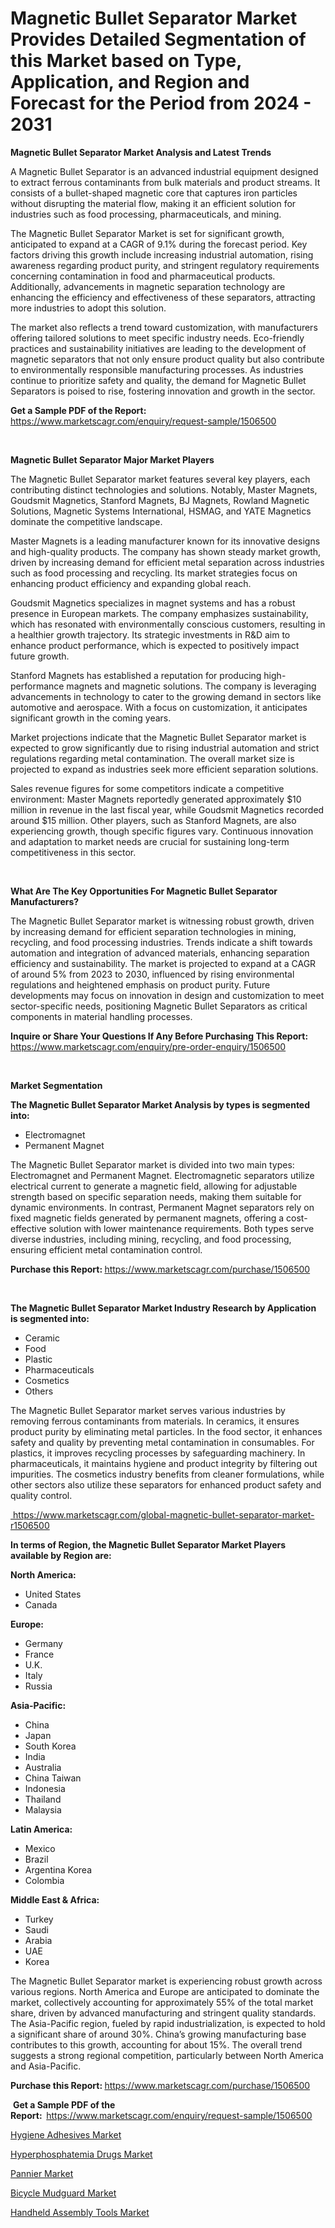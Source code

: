 <p><h1>Magnetic Bullet Separator Market Provides Detailed Segmentation of this Market based on Type, Application, and Region and Forecast for the Period from 2024 - 2031</h1></p><p><strong>Magnetic Bullet Separator Market Analysis and Latest Trends</strong></p>
<p><p>A Magnetic Bullet Separator is an advanced industrial equipment designed to extract ferrous contaminants from bulk materials and product streams. It consists of a bullet-shaped magnetic core that captures iron particles without disrupting the material flow, making it an efficient solution for industries such as food processing, pharmaceuticals, and mining.</p><p>The Magnetic Bullet Separator Market is set for significant growth, anticipated to expand at a CAGR of 9.1% during the forecast period. Key factors driving this growth include increasing industrial automation, rising awareness regarding product purity, and stringent regulatory requirements concerning contamination in food and pharmaceutical products. Additionally, advancements in magnetic separation technology are enhancing the efficiency and effectiveness of these separators, attracting more industries to adopt this solution.</p><p>The market also reflects a trend toward customization, with manufacturers offering tailored solutions to meet specific industry needs. Eco-friendly practices and sustainability initiatives are leading to the development of magnetic separators that not only ensure product quality but also contribute to environmentally responsible manufacturing processes. As industries continue to prioritize safety and quality, the demand for Magnetic Bullet Separators is poised to rise, fostering innovation and growth in the sector.</p></p>
<p><strong>Get a Sample PDF of the Report:&nbsp;</strong> <a href="https://www.marketscagr.com/enquiry/request-sample/1506500">https://www.marketscagr.com/enquiry/request-sample/1506500</a></p>
<p>&nbsp;</p>
<p><strong>Magnetic Bullet Separator Major Market Players</strong></p>
<p><p>The Magnetic Bullet Separator market features several key players, each contributing distinct technologies and solutions. Notably, Master Magnets, Goudsmit Magnetics, Stanford Magnets, BJ Magnets, Rowland Magnetic Solutions, Magnetic Systems International, HSMAG, and YATE Magnetics dominate the competitive landscape.</p><p>Master Magnets is a leading manufacturer known for its innovative designs and high-quality products. The company has shown steady market growth, driven by increasing demand for efficient metal separation across industries such as food processing and recycling. Its market strategies focus on enhancing product efficiency and expanding global reach.</p><p>Goudsmit Magnetics specializes in magnet systems and has a robust presence in European markets. The company emphasizes sustainability, which has resonated with environmentally conscious customers, resulting in a healthier growth trajectory. Its strategic investments in R&D aim to enhance product performance, which is expected to positively impact future growth.</p><p>Stanford Magnets has established a reputation for producing high-performance magnets and magnetic solutions. The company is leveraging advancements in technology to cater to the growing demand in sectors like automotive and aerospace. With a focus on customization, it anticipates significant growth in the coming years.</p><p>Market projections indicate that the Magnetic Bullet Separator market is expected to grow significantly due to rising industrial automation and strict regulations regarding metal contamination. The overall market size is projected to expand as industries seek more efficient separation solutions.</p><p>Sales revenue figures for some competitors indicate a competitive environment: Master Magnets reportedly generated approximately $10 million in revenue in the last fiscal year, while Goudsmit Magnetics recorded around $15 million. Other players, such as Stanford Magnets, are also experiencing growth, though specific figures vary. Continuous innovation and adaptation to market needs are crucial for sustaining long-term competitiveness in this sector.</p></p>
<p>&nbsp;</p>
<p><strong>What Are The Key Opportunities For Magnetic Bullet Separator Manufacturers?</strong></p>
<p><p>The Magnetic Bullet Separator market is witnessing robust growth, driven by increasing demand for efficient separation technologies in mining, recycling, and food processing industries. Trends indicate a shift towards automation and integration of advanced materials, enhancing separation efficiency and sustainability. The market is projected to expand at a CAGR of around 5% from 2023 to 2030, influenced by rising environmental regulations and heightened emphasis on product purity. Future developments may focus on innovation in design and customization to meet sector-specific needs, positioning Magnetic Bullet Separators as critical components in material handling processes.</p></p>
<p><strong>Inquire or Share Your Questions If Any Before Purchasing This Report:</strong> <a href="https://www.marketscagr.com/enquiry/pre-order-enquiry/1506500">https://www.marketscagr.com/enquiry/pre-order-enquiry/1506500</a></p>
<p>&nbsp;</p>
<p><strong>Market Segmentation</strong></p>
<p><strong>The Magnetic Bullet Separator Market Analysis by types is segmented into:</strong></p>
<p><ul><li>Electromagnet</li><li>Permanent Magnet</li></ul></p>
<p><p>The Magnetic Bullet Separator market is divided into two main types: Electromagnet and Permanent Magnet. Electromagnetic separators utilize electrical current to generate a magnetic field, allowing for adjustable strength based on specific separation needs, making them suitable for dynamic environments. In contrast, Permanent Magnet separators rely on fixed magnetic fields generated by permanent magnets, offering a cost-effective solution with lower maintenance requirements. Both types serve diverse industries, including mining, recycling, and food processing, ensuring efficient metal contamination control.</p></p>
<p><strong>Purchase this Report:&nbsp;</strong><a href="https://www.marketscagr.com/purchase/1506500">https://www.marketscagr.com/purchase/1506500</a></p>
<p>&nbsp;</p>
<p><strong>The Magnetic Bullet Separator Market Industry Research by Application is segmented into:</strong></p>
<p><ul><li>Ceramic</li><li>Food</li><li>Plastic</li><li>Pharmaceuticals</li><li>Cosmetics</li><li>Others</li></ul></p>
<p><p>The Magnetic Bullet Separator market serves various industries by removing ferrous contaminants from materials. In ceramics, it ensures product purity by eliminating metal particles. In the food sector, it enhances safety and quality by preventing metal contamination in consumables. For plastics, it improves recycling processes by safeguarding machinery. In pharmaceuticals, it maintains hygiene and product integrity by filtering out impurities. The cosmetics industry benefits from cleaner formulations, while other sectors also utilize these separators for enhanced product safety and quality control.</p></p>
<p><a href="https://www.marketscagr.com/global-magnetic-bullet-separator-market-r1506500">&nbsp;https://www.marketscagr.com/global-magnetic-bullet-separator-market-r1506500</a></p>
<p><strong>In terms of Region, the Magnetic Bullet Separator Market Players available by Region are:</strong></p>
<p>
    <p> <strong> North America: </strong>
        <ul>
            <li>United States</li>
            <li>Canada</li>
        </ul>
        </p> 
    <p> <strong> Europe: </strong>
        <ul>
            <li>Germany</li>
            <li>France</li>
            <li>U.K.</li>
            <li>Italy</li>
            <li>Russia</li>
        </ul>
        </p> 
    <p> <strong> Asia-Pacific: </strong>
        <ul>
            <li>China</li>
            <li>Japan</li>
            <li>South Korea</li>
            <li>India</li>
            <li>Australia</li>
            <li>China Taiwan</li>
            <li>Indonesia</li>
            <li>Thailand</li>
            <li>Malaysia</li>
        </ul>
        </p> 
    <p> <strong> Latin America: </strong>
        <ul>
            <li>Mexico</li>
            <li>Brazil</li>
            <li>Argentina Korea</li>
            <li>Colombia</li>
        </ul>
        </p> 
    <p> <strong> Middle East & Africa: </strong>
        <ul>
            <li>Turkey</li>
            <li>Saudi</li>
            <li>Arabia</li>
            <li>UAE</li>
            <li>Korea</li>
        </ul>
    </p>
    </p>
<p><p>The Magnetic Bullet Separator market is experiencing robust growth across various regions. North America and Europe are anticipated to dominate the market, collectively accounting for approximately 55% of the total market share, driven by advanced manufacturing and stringent quality standards. The Asia-Pacific region, fueled by rapid industrialization, is expected to hold a significant share of around 30%. China’s growing manufacturing base contributes to this growth, accounting for about 15%. The overall trend suggests a strong regional competition, particularly between North America and Asia-Pacific.</p></p>
<p><strong>Purchase this Report: </strong><a href="https://www.marketscagr.com/purchase/1506500">https://www.marketscagr.com/purchase/1506500</a></p>
<p>&nbsp;<strong>Get a Sample PDF of the Report:&nbsp;&nbsp;</strong><a href="https://www.marketscagr.com/enquiry/request-sample/1506500">https://www.marketscagr.com/enquiry/request-sample/1506500</a></p>
<p><strong></strong></p>
<p><p><a href="https://www.linkedin.com/pulse/how-regional-global-trends-shaping-hygiene-adhesives-market-a6wbe?trackingId=SDqm5wbeT32p16Pfrr4x1w%3D%3D">Hygiene Adhesives Market</a></p><p><a href="https://www.linkedin.com/pulse/booming-hyperphosphatemia-drugs-market-sector-analysis-growth-7t7gc?trackingId=dDpCMuj2Qd2raWQzaYTuig%3D%3D">Hyperphosphatemia Drugs Market</a></p><p><a href="https://issuu.com/reportprime-2/docs/pannier-market-size-2030.pptx_0d7eba1c3d3424">Pannier Market</a></p><p><a href="https://issuu.com/reportprime-2/docs/bicycle-mudguard-market-size-2030.p_312a60cc7636bd">Bicycle Mudguard Market</a></p><p><a href="https://medium.com/@kaylizulauf2023/global-handheld-assembly-tools-market-focus-on-application-end-use-industry-type-equipment-and-deb15432f443">Handheld Assembly Tools Market</a></p></p>